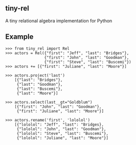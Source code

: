 tiny-rel
--------
  A tiny relational algebra implementation for Python

Example
-------
    >>> from tiny_rel import Rel
    >>> actors = Rel({"first": "Jeff", "last": "Bridges"},
                     {"first": "John", "last": "Goodman"},
                     {"first": "Steve", "last": "Buscemi"})
    >>> actors += [{"first": "Juliane", "last": "Moore"}]

    >>> actors.project('last')
        [{"last": "Bridges"},
         {"last": "Goodman"},
         {"last": "Buscemi"},
         {"last": "Moore"}]

    >>> actors.select(last__gt="Goldblum")
        [{"first": "John", "last": "Goodman"},
         {"first": "Juliane", "last": "Moore"}]

    >>> actors.rename('first', 'lololol')
        [{"lololol": "Jeff", "last": "Bridges},
         {"lololol": "John", "last": "Goodman"},
         {"lololol": "Steve", "last": "Buscemi"},
         {"lololol": "Juliane", "last": "Moore"}]
